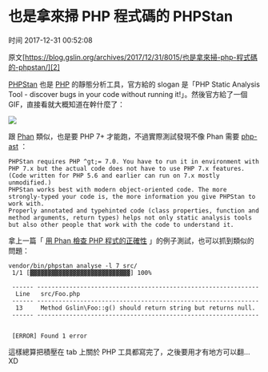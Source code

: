 # 也是拿來掃 PHP 程式碼的 PHPStan

 时间 2017-12-31 00:52:08  

原文[https://blog.gslin.org/archives/2017/12/31/8015/也是拿來掃-php-程式碼的-phpstan/][2]


[PHPStan][4] 也是 [PHP][5] 的靜態分析工具，官方給的 slogan 是「PHP Static Analysis Tool - discover bugs in your code without running it!」。然後官方給了一個 GIF，直接看就大概知道在幹什麼了： 

![][6]

跟 [Phan][7] 類似，也是要 PHP 7+ 才能跑，不過實際測試發現不像 Phan 需要 [php-ast][8] ： 

    PHPStan requires PHP ^gt;= 7.0. You have to run it in environment with PHP 7.x but the actual code does not have to use PHP 7.x features. (Code written for PHP 5.6 and earlier can run on 7.x mostly unmodified.)
    PHPStan works best with modern object-oriented code. The more strongly-typed your code is, the more information you give PHPStan to work with.
    Properly annotated and typehinted code (class properties, function and method arguments, return types) helps not only static analysis tools but also other people that work with the code to understand it.
    

拿上一篇「 [用 Phan 檢查 PHP 程式的正確性][9] 」的例子測試，也可以抓到類似的問題： 

    vendor/bin/phpstan analyse -l 7 src/
     1/1 [▓▓▓▓▓▓▓▓▓▓▓▓▓▓▓▓▓▓▓▓▓▓▓▓▓▓▓▓] 100%
    
     ------ --------------------------------------------------------------
      Line   src/Foo.php
     ------ --------------------------------------------------------------
      13     Method Gslin\Foo::g() should return string but returns null.
     ------ --------------------------------------------------------------
    
    
     [ERROR] Found 1 error

這樣總算把積壓在 tab 上關於 PHP 工具都寫完了，之後要用才有地方可以翻... XD

[2]: https://blog.gslin.org/archives/2017/12/31/8015/也是拿來掃-php-程式碼的-phpstan/
[4]: https://github.com/phpstan/phpstan
[5]: https://secure.php.net/
[6]: https://img0.tuicool.com/RZf6Rbq.gif
[7]: https://github.com/phan/phan'
[8]: https://github.com/nikic/php-ast
[9]: https://blog.gslin.org/archives/2017/12/31/8014/%E7%94%A8-phan-%E6%AA%A2%E6%9F%A5-php-%E7%A8%8B%E5%BC%8F%E7%9A%84%E6%AD%A3%E7%A2%BA%E6%80%A7/